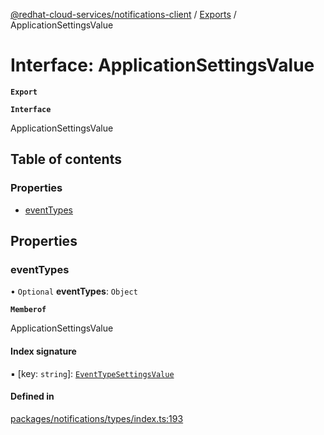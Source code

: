 [@redhat-cloud-services/notifications-client](../README.md) / [Exports](../modules.md) / ApplicationSettingsValue

# Interface: ApplicationSettingsValue

**`Export`**

**`Interface`**

ApplicationSettingsValue

## Table of contents

### Properties

- [eventTypes](ApplicationSettingsValue.md#eventtypes)

## Properties

### eventTypes

• `Optional` **eventTypes**: `Object`

**`Memberof`**

ApplicationSettingsValue

#### Index signature

▪ [key: `string`]: [`EventTypeSettingsValue`](EventTypeSettingsValue.md)

#### Defined in

[packages/notifications/types/index.ts:193](https://github.com/RedHatInsights/javascript-clients/blob/master/packages/notifications/types/index.ts#L193)

